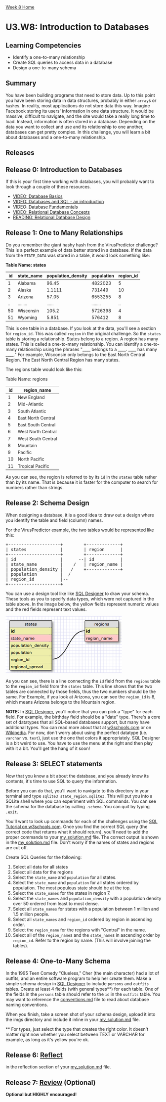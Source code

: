 [Week 8 Home](../)

# U3.W8: Introduction to Databases

## Learning Competencies
- Identify a one-to-many relationship
- Create SQL queries to access data in a database
- Design a one-to-many schema

## Summary
You have been building programs that need to store data. Up to this point you have been storing data in data structures, probably in either `array`s or `hash`es. In reality, most applications do not store data this way. Imagine Facebook storing its users' information in one data structure. It would be massive, difficult to navigate, and the site would take a really long time to load. Instead, information is often stored in a database. Depending on the data you want to collect and use and its relationship to one another, databases can get pretty complex. In this challenge, you will learn a bit about databases and a one-to-many relationship.

## Releases

## Release 0: Introduction to Databases
If this is your first time working with databases, you will probably want to look through a couple of these resources.
- [VIDEO: Database Basics](https://www.youtube.com/watch?v=oxuy4AP860g)
- [VIDEO: Databases and SQL - an introduction](http://www.youtube.com/watch?v=SVV7HjKmFY4)
- [VIDEO: Database Fundamentals](http://www.youtube.com/watch?v=xNJZYX6tpWU)
- [VIDEO: Relational Database Concepts](https://www.youtube.com/watch?v=NvrpuBAMddw)
- [READING: Relational Database Design](http://www.ntu.edu.sg/home/ehchua/programming/sql/Relational_Database_Design.html)

## Release 1: One to Many Relationships
Do you remember the giant hashy hash from the VirusPredictor challenge? This is a perfect example of data better stored in a database. If the data from the `STATE_DATA` was stored in a table, it would look something like:

**Table Name: states**

id | state_name | population_density | population | region_id
---|------|--------------------|------------|--------
1 | Alabama| 96.45 | 4822023 | 5|
2 | Alaska | 1.1111 | 731449 | 10
3 | Arizona| 57.05| 6553255 | 8
..|........|......|........|..
50 | Wisconsin | 105.2| 5726398 | 4
51 | Wyoming | 5.851| 576412 | 8

This is one table in a database. If you look at the data, you'll see a section for `region_id`. This was called `region` in the original challenge. So the `states` table is storing a relationship. States belong to a region. A region has many states. This is called a one-to-many relationship. You can identify a one-to-many relationship using the phrases "____ belongs to a ____.  ____ has many ____." For example, Wisconsin only belongs to the East North Central Region. The East North Central Region has many states.

The regions table would look like this:

Table Name: regions

id | region_name |
---|-------------
1  | New England |
2  | Mid-Atlantic |
3  | South Atlantic |
4  | East North Central |
5  | East South Central |
6  | West North Central |
7  | West South Central |
8  | Mountain |
9  | Pacific |
10 | North Pacific |
11 | Tropical Pacific |

As you can see, the region is referred to by its `id` in the `states` table rather than by its name. That is because it is faster for the computer to search for numbers rather than strings.

## Release 2: Schema Design
When designing a database, it is a good idea to draw out a design where you identify the table and field (column) names.

For the VirusPredictor example, the two tables would be represented like this:

<pre>
+--------------------+        +-------------+
| states             |        | region      |
+--------------------+        +-------------+
| id                 |      --| id          |
| state_name         |    /   | region_name |
| population_density |   /    +-------------+
| population         |  /
| region_id          |--
+--------------------+
</pre>

You can use a design tool like like [SQL Designer](https://socrates.devbootcamp.com/sql) to draw your schema.
These tools as you to specify data types, which were not captured in the table above. In the image below, the yellow fields represent numeric values and the red fields represent text values.

![states_region](imgs/states_region.png)

As you can see, there is a line connecting the `id` field from the `regions` table to the `region_id` field from the `states` table. This line shows that the two tables are connected by those fields, thus the two numbers should be the same. For Example, if you look at Arizona, you can see the `region_id` is 8, which means Arizona belongs to the Mountain region.

**NOTE:** In [SQL Designer](https://socrates.devbootcamp.com/sql), you'll notice that you can pick a "type" for each field.  For example, the birthday field should be a "date" type.  There's a core set of datatypes that all SQL-based databases support, but many have additional types. You can read more about that at [w3schools.com](http://www.w3schools.com/sql/sql_datatypes.asp) or on [Wikipedia](http://en.wikipedia.org/wiki/SQL#Data_types). For now, don't worry about using the perfect datatype (i.e. `varchar` vs. `text`), just use the one that colors it appropriately. SQL Designer is a bit weird to use. You have to use the menu at the right and then play with it a bit. You'll get the hang of it soon!

## Release 3: SELECT statements
Now that you know a bit about the database, and you already know its contents, it's time to use SQL to query the information.

Before you can do that, you'll want to navigate to this directory in your terminal and type `sqlite3 state_region.sqlite3`. This will put you into a SQLite shell where you can experiment with SQL commands. You can see the schema for the database by calling `.schema`. You can quit by typing `.exit`.

You'll want to look up commands for each of the challenges using the [SQL Tutorial on w3schools.com](http://www.w3schools.com/sql/). Once you find the correct SQL query (the correct code that returns what it should return), you'll need to add the proper commands to your [my_solution.md](my_solution.md) file. The correct output is shown in the [my_solution.md](my_solution.md) file. Don't worry if the names of states and regions are cut off.

Create SQL Queries for the following:

1. Select all data for all states
2. Select all data for the regions
3. Select the `state_name` and `population` for all states.
4. Select the `state_name` and `population` for all states ordered by population. The most populous state should be at the top.
5. Select the `state_names` for the states in region 7.
6. Select the `state_names` and `population_density` with a population density over 50 ordered from least to most dense.
7. Select all `state_names` for states with a population between 1 million and 1.5 million people.
8. Select all `state_names` and `region_id` ordered by region in ascending order.
9. Select the `region_name` for the regions with "Central" in the name.
10. Select all of the `region_name`s and the `state_name`s in ascending order by `region_id`. Refer to the region by name. (This will involve joining the tables).

## Release 4: One-to-Many Schema

In the 1995 Teen Comedy "Clueless," Cher (the main character) had a lot of outfits, and an entire software program to help her create them. Make a simple schema design in [SQL Designer](https://socrates.devbootcamp.com/sql) to include `persons` and `outfits` tables. Create at least 4 fields (with general types**) for each table. One of the fields in the `persons` table should refer to the `id` in the `outfits` table. You may want to reference the [conventions.md](conventions.md) file to read about database naming conventions.

When you finish, take a screen shot of your schema design, upload it into the imgs directory and include it inline in your [my_solution.md](my_solution.md) file.

** For types, just select the type that creates the right color. It doesn't matter right now whether you select between TEXT or VARCHAR for example, as long as it's yellow you're ok.

## Release 6: [Reflect](https://github.com/Devbootcamp/phase-0-handbook/blob/master/coding-references/reflection-guidelines.md)
in the reflection section of your [my_solution.md](my_solution.md) file.

## Release 7: [Review](https://github.com/Devbootcamp/phase-0-handbook/blob/master/coding-references/review.md) (Optional)
**Optional but HIGHLY encouraged!**